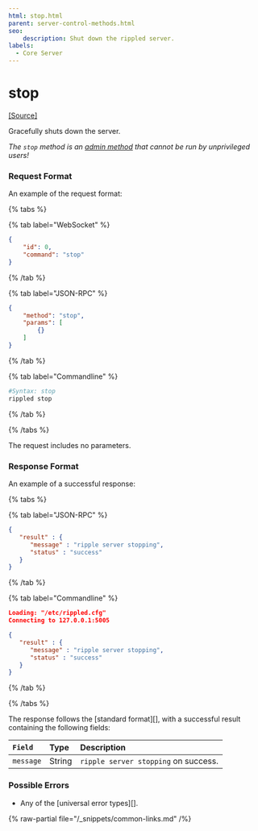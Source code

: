 ```yaml
---
html: stop.html
parent: server-control-methods.html
seo:
    description: Shut down the rippled server.
labels:
  - Core Server
---
```

# stop
[[Source]](https://github.com/XRPLF/rippled/blob/master/src/ripple/rpc/handlers/Stop.cpp "Source")

Gracefully shuts down the server.

*The `stop` method is an [admin method](../index.md) that cannot be run by unprivileged users!*

### Request Format
An example of the request format:

{% tabs %}

{% tab label="WebSocket" %}
```json
{
    "id": 0,
    "command": "stop"
}
```
{% /tab %}

{% tab label="JSON-RPC" %}
```json
{
    "method": "stop",
    "params": [
        {}
    ]
}
```
{% /tab %}

{% tab label="Commandline" %}
```sh
#Syntax: stop
rippled stop
```
{% /tab %}

{% /tabs %}

The request includes no parameters.

### Response Format

An example of a successful response:

{% tabs %}

{% tab label="JSON-RPC" %}
```json
{
   "result" : {
      "message" : "ripple server stopping",
      "status" : "success"
   }
}
```
{% /tab %}

{% tab label="Commandline" %}
```json
Loading: "/etc/rippled.cfg"
Connecting to 127.0.0.1:5005

{
   "result" : {
      "message" : "ripple server stopping",
      "status" : "success"
   }
}
```
{% /tab %}

{% /tabs %}

The response follows the [standard format][], with a successful result containing the following fields:

| `Field`   | Type   | Description                          |
|:----------|:-------|:-------------------------------------|
| `message` | String | `ripple server stopping` on success. |

### Possible Errors

* Any of the [universal error types][].

{% raw-partial file="/_snippets/common-links.md" /%}
